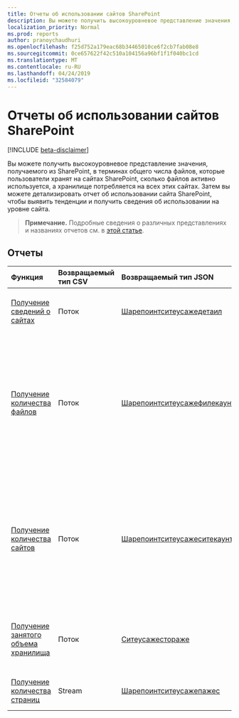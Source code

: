```yaml
---
title: Отчеты об использовании сайтов SharePoint
description: Вы можете получить высокоуровневое представление значения, получаемого из SharePoint, в терминах общего числа файлов, которые пользователи хранят на сайтах SharePoint, сколько файлов активно используется, а хранилище потребляется на всех этих сайтах. Затем вы можете детализировать отчет об использовании сайта SharePoint, чтобы выявить тенденции и получить сведения об использовании на уровне сайта.
localization_priority: Normal
ms.prod: reports
author: pranoychaudhuri
ms.openlocfilehash: f25d752a179eac68b34465010ce6f2cb7fab08e8
ms.sourcegitcommit: 0ce657622f42c510a104156a96bf1f1f040bc1cd
ms.translationtype: MT
ms.contentlocale: ru-RU
ms.lasthandoff: 04/24/2019
ms.locfileid: "32584079"
---
```

# <a name="sharepoint-site-usage-reports"></a>Отчеты об использовании сайтов SharePoint

[!INCLUDE [beta-disclaimer](../../includes/beta-disclaimer.md)]

Вы можете получить высокоуровневое представление значения, получаемого из SharePoint, в терминах общего числа файлов, которые пользователи хранят на сайтах SharePoint, сколько файлов активно используется, а хранилище потребляется на всех этих сайтах. Затем вы можете детализировать отчет об использовании сайта SharePoint, чтобы выявить тенденции и получить сведения об использовании на уровне сайта.

> **Примечание.** Подробные сведения о различных представлениях и названиях отчетов см. в [этой статье](https://support.office.com/client/SharePoint-site-usage-4ecfb843-e5d5-464d-8bf6-7ed512a9b213).

## <a name="reports"></a>Отчеты

| Функция                                 | Возвращаемый тип CSV | Возвращаемый тип JSON                         | Описание                              |
| :--------------------------------------- | :-------------- | :--------------------------------------- | ---------------------------------------- |
| [Получение сведений о сайтах](../api/reportroot-getsharepointsiteusagedetail.md) | Поток          | [Шарепоинтситеусажедетаил](../resources/sharepointsiteusagedetail.md) | Получите сведения об использовании сайтов SharePoint. |
| [Получение количества файлов](../api/reportroot-getsharepointsiteusagefilecounts.md) | Поток          | [Шарепоинтситеусажефилекаунтс](../resources/sharepointsiteusagefilecounts.md) | Узнайте, сколько всего файлов на всех сайтах и сколько из них активны. Файл (пользователь или система) считается активным, если он был сохранен, синхронизирован, изменен или отправлен в указанный период. |
| [Получение количества сайтов](../api/reportroot-getsharepointsiteusagesitecounts.md) | Поток          | [Шарепоинтситеусажеситекаунтс](../resources/sharepointsiteusagesitecounts.md) | Узнайте, сколько всего файлов на всех сайтах и сколько из них активны. Файл (пользователь или система) считается активным, если он был сохранен, синхронизирован, изменен или отправлен в указанный период. |
| [Получение занятого объема хранилища](../api/reportroot-getsharepointsiteusagestorage.md) | Поток          | [Ситеусажестораже](../resources/siteusagestorage.md) | Отслеживайте динамику выделенного и использованного объема хранилища за отчетный период. |
| [Получение количества страниц](../api/reportroot-getsharepointsiteusagepages.md) | Stream          | [Шарепоинтситеусажепажес](../resources/sharepointsiteusagepages.md) | Узнайте, сколько страниц было просмотрено на всех сайтах. |
<!--
{
  "type": "#page.annotation",
  "suppressions": [
    "Error: /api-reference/beta/resources/sharepoint-site-usage-reports.md:\r\n      Exception processing links.\r\n    System.ArgumentException: Link Definition was null. Link text: !INCLUDE [beta-disclaimer](../../includes/beta-disclaimer.md)\r\n      at ApiDoctor.Validation.DocFile.get_LinkDestinations()\r\n      at ApiDoctor.Validation.DocSet.ValidateLinks(Boolean includeWarnings, String[] relativePathForFiles, IssueLogger issues, Boolean requireFilenameCaseMatch, Boolean printOrphanedFiles)"
  ]
}
-->
